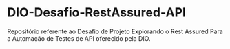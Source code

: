 # DIO-Desafio-RestAssured-API
Repositório referente ao Desafio de Projeto Explorando o Rest Assured Para a Automação de Testes de API oferecido pela DIO.
